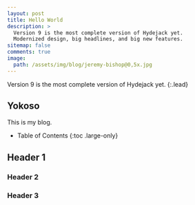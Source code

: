 ```yaml
---
layout: post
title: Hello World
description: >
  Version 9 is the most complete version of Hydejack yet.
  Modernized design, big headlines, and big new features.
sitemap: false
comments: true
image: 
  path: /assets/img/blog/jeremy-bishop@0,5x.jpg
---
```


Version 9 is the most complete version of Hydejack yet.
{:.lead}

## Yokoso

This is my blog.

- Table of Contents
{:toc .large-only}

## Header 1

### Header 2

### Header 3